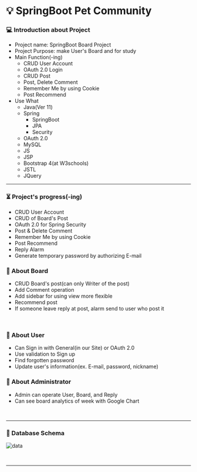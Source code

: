 # :bulb: SpringBoot Pet Community
### :computer: Introduction about Project
 * Project name: SpringBoot Board Project
 * Project Purpose: make User's Board and for study
 * Main Function(-ing)
    * CRUD User Account
    * OAuth 2.0 Login
    * CRUD Post
    * Post, Delete Comment
    * Remember Me by using Cookie
    * Post Recommend
 * Use What
     * Java(Ver 11)
     * Spring
       * SpringBoot
       * JPA
       * Security
     * OAuth 2.0
     * MySQL
     * JS
     * JSP
     * Bootstrap 4(at W3schools)
     * JSTL
     * JQuery
  <hr/>
  
### :hourglass_flowing_sand: Project's progress(-ing)
  * CRUD User Account
  * CRUD of Board's Post
  * OAuth 2.0 for Spring Security
  * Post & Delete Comment
  * Remember Me by using Cookie
  * Post Recommend
  * Reply Alarm
  * Generate temporary password by authorizing E-mail

### :notebook_with_decorative_cover: About Board
  * CRUD Board's post(can only Writer of the post)
  * Add Comment operation
  * Add sidebar for using view more flexible
  * Recommend post
  * If someone leave reply at post, alarm send to user who post it
<br/>

### :orange_book: About User 
  * Can Sign in with General(in our Site) or OAuth 2.0
  * Use validation to Sign up
  * Find forgotten password
  * Update user's information(ex. E-mail, password, nickname)

### :ledger: About Administrator
   * Admin can operate User, Board, and Reply
   * Can see board analytics of week with Google Chart

<br/>
<hr/>

### :floppy_disk: Database Schema
![data](https://github.com/Joajy/BlogProject/assets/86274253/05c9beee-1632-4647-a744-d282fc211ee7)

<br/>
<hr/>
